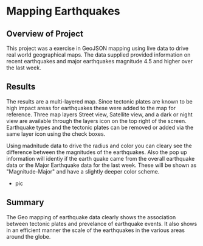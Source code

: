 # Mapping Earthquakes

## Overview of Project
This project was a exercise in GeoJSON mapping using live data to drive real world geographical maps.  The data supplied provided information on recent earthquakes and major earthquakes magnitude 4.5 and higher over the last week.  

## Results
The results are a multi-layered map.  Since tectonic plates are known to be high impact areas for earthquakes these were added to the map for reference.  Three map layers Street view, Satellite view, and a dark or night view are available through the layers icon on the top right of the screen.  Earthquake types and the tectonic plates can be removed or added via the same layer icon using the check boxes.

Using madnitude data to drive the radius and color you can cleary see the difference between the magnitudes of the earthquakes.  Also the pop up information will identiy if the earth quake came from the overall earthquake data or the Major Earthquake data for the last week.  These will be shown as "Magnitude-Major" and have a slightly deeper color scheme.
  - pic

## Summary
The Geo mapping of earthquake data clearly shows the association between tectonic plates and prevelance of earthquake events.  It also shows in an efficient manner the scale of the earthquakes in the various areas around the globe.